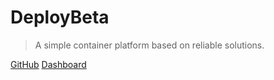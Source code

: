 # DeployBeta

> A simple container platform based on reliable solutions.

[GitHub](https://github.com/jysperm/DeployBeta/)
[Dashboard](https://dashboard.deploybeta.io)
